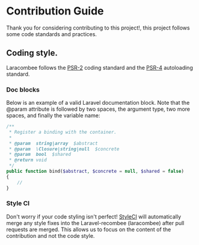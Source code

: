 # Contribution Guide

Thank you for considering contributing to this project!, this project follows some code standards and practices.

## Coding style.

Laracombee follows the [PSR-2](https://github.com/php-fig/fig-standards/blob/master/accepted/PSR-2-coding-style-guide.md) coding standard and the [PSR-4](https://github.com/php-fig/fig-standards/blob/master/accepted/PSR-4-autoloader.md) autoloading standard.

### Doc blocks

Below is an example of a valid Laravel documentation block. Note that the @param attribute is followed by two spaces, the argument type, two more spaces, and finally the variable name:

```php
/**
 * Register a binding with the container.
 *
 * @param  string|array  $abstract
 * @param  \Closure|string|null  $concrete
 * @param  bool  $shared
 * @return void
 */
public function bind($abstract, $concrete = null, $shared = false)
{
    //
}
```

### Style CI

Don't worry if your code styling isn't perfect! [StyleCI](https://styleci.io/) will automatically merge any style fixes into the Laravel-recombee (laracombee) after pull requests are merged. This allows us to focus on the content of the contribution and not the code style.
